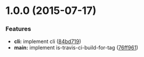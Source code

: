 <a name="1.0.0"></a>
# 1.0.0 (2015-07-17)


### Features

* **cli:** implement cli ([84bd719](https://github.com/pandawing/node-is-travis-ci-build-for-tag/commit/84bd719))
* **main:** implement is-travis-ci-build-for-tag ([76ff961](https://github.com/pandawing/node-is-travis-ci-build-for-tag/commit/76ff961))



